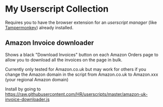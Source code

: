 # My Userscript Collection

Requires you to have the browser extension for an _userscript manager_ (like [Tampermonkey](https://www.tampermonkey.net/)) already installed.

## Amazon Invoice downloader

Shows a black "Download Invoices" button on each Amazon Orders page to allow you to download all the invoices on the page in bulk.

Currently only tested for Amazon.co.uk but may work for others if you change the Amazon domain in the script from Amazon.co.uk to Amazon.xxx (your regional Amazon domain)

Install by going to https://raw.githubusercontent.com/HR/userscripts/master/amazon-uk-invoice-downloader.js
